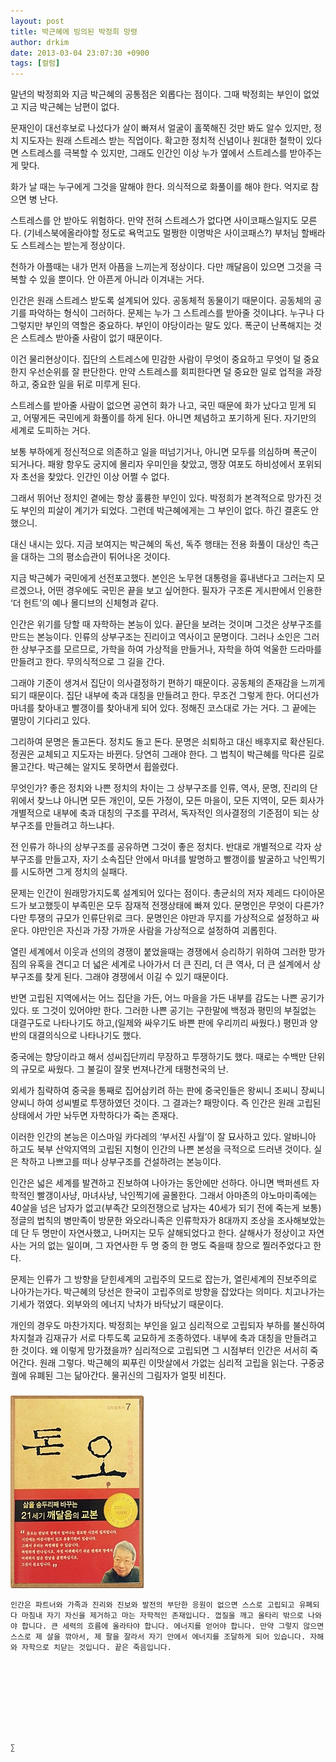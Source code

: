 ```yaml
---
layout: post
title: 박근혜에 빙의된 박정희 망령
author: drkim
date: 2013-03-04 23:07:30 +0900
tags: [컬럼]
---
```

말년의 박정희와 지금 박근혜의 공통점은 외롭다는 점이다. 그때 박정희는 부인이 없었고 지금 박근혜는 남편이 없다. 


  


문재인이 대선후보로 나섰다가 살이 빠져서 얼굴이 홀쭉해진 것만 봐도 알수 있지만, 정치 지도자는 원래 스트레스 받는 직업이다. 확고한 정치적 신념이나 원대한 철학이 있다면 스트레스를 극복할 수 있지만, 그래도 인간인 이상 누가 옆에서 스트레스를 받아주는게 맞다. 


  


화가 날 때는 누구에게 그것을 말해야 한다. 의식적으로 화풀이를 해야 한다. 억지로 참으면 병 난다. 


  


스트레스를 안 받아도 위험하다. 만약 전혀 스트레스가 없다면 사이코패스일지도 모른다. (기네스북에올라야할 정도로 욕먹고도 멀쩡한 이명박은 사이코패스?) 부처님 할배라도 스트레스는 받는게 정상이다. 



천하가 아플때는 내가 먼저 아픔을 느끼는게 정상이다. 다만 깨달음이 있으면 그것을 극복할 수 있을 뿐이다. 안 아픈게 아니라 이겨내는 거다. 


  


인간은 원래 스트레스 받도록 설계되어 있다. 공동체적 동물이기 때문이다. 공동체의 공기를 파악하는 형식이 그러하다. 문제는 누가 그 스트레스를 받아줄 것이냐다. 누구나 다 그렇지만 부인의 역할은 중요하다. 부인이 야당이라는 말도 있다. 폭군이 난폭해지는 것은 스트레스 받아줄 사람이 없기 때문이다. 


  


이건 물리현상이다. 집단의 스트레스에 민감한 사람이 무엇이 중요하고 무엇이 덜 중요한지 우선순위를 잘 판단한다. 만약 스트레스를 회피한다면 덜 중요한 일로 업적을 과장하고, 중요한 일을 뒤로 미루게 된다. 


  


스트레스를 받아줄 사람이 없으면 공연히 화가 나고, 국민 때문에 화가 났다고 믿게 되고, 어떻게든 국민에게 화풀이를 하게 된다. 아니면 체념하고 포기하게 된다. 자기만의 세계로 도피하는 거다.


  


보통 부하에게 정신적으로 의존하고 일을 떠넘기거나, 아니면 모두를 의심하며 폭군이 되거나다. 패왕 항우도 궁지에 몰리자 우미인을 찾았고, 맹장 여포도 하비성에서 포위되자 초선을 찾았다. 인간인 이상 어쩔 수 없다. 


  


그래서 뛰어난 정치인 곁에는 항상 훌륭한 부인이 있다. 박정희가 본격적으로 망가진 것도 부인의 피살이 계기가 되었다. 그런데 박근혜에게는 그 부인이 없다. 하긴 결혼도 안 했으니. 


  


대신 내시는 있다. 지금 보여지는 박근혜의 독선, 독주 행태는 전용 화풀이 대상인 측근을 대하는 그의 평소습관이 튀어나온 것이다. 


  


지금 박근혜가 국민에게 선전포고했다. 본인은 노무현 대통령을 흉내낸다고 그러는지 모르겠으나, 어떤 경우에도 국민은 끝을 보고 싶어한다. 필자가 구조론 게시판에서 인용한 ‘더 헌트’의 예나 몰디브의 신체형과 같다. 


  


인간은 위기를 당할 때 자학하는 본능이 있다. 끝단을 보려는 것이며 그것은 상부구조를 만드는 본능이다. 인류의 상부구조는 진리이고 역사이고 문명이다. 그러나 소인은 그러한 상부구조를 모르므로, 가학을 하여 가상적을 만들거나, 자학을 하여 억울한 드라마를 만들려고 한다. 무의식적으로 그 길을 간다. 


  


그래야 기준이 생겨서 집단이 의사결정하기 편하기 때문이다. 공동체의 존재감을 느끼게 되기 때문이다. 집단 내부에 축과 대칭을 만들려고 한다. 무조건 그렇게 한다. 어디선가 마녀를 찾아내고 빨갱이를 찾아내게 되어 있다. 정해진 코스대로 가는 거다. 그 끝에는 멸망이 기다리고 있다. 


  


그리하여 문명은 돌고돈다. 정치도 돌고 돈다. 문명은 쇠퇴하고 대신 배후지로 확산된다. 정권은 교체되고 지도자는 바뀐다. 당연히 그래야 한다. 그 법칙이 박근혜를 막다른 길로 몰고간다. 박근혜는 알지도 못하면서 휩쓸렸다. 


  


무엇인가? 좋은 정치와 나쁜 정치의 차이는 그 상부구조를 인류, 역사, 문명, 진리의 단위에서 찾느냐 아니면 모든 개인이, 모든 가정이, 모든 마을이, 모든 지역이, 모든 회사가 개별적으로 내부에 축과 대칭의 구조를 꾸려서, 독자적인 의사결정의 기준점이 되는 상부구조를 만들려고 하느냐다. 


  


전 인류가 하나의 상부구조를 공유하면 그것이 좋은 정치다. 반대로 개별적으로 각자 상부구조를 만들고자, 자기 소속집단 안에서 마녀를 발명하고 빨갱이를 발굴하고 낙인찍기를 시도하면 그게 정치의 실패다. 


  


문제는 인간이 원래망가지도록 설계되어 있다는 점이다. 총균쇠의 저자 제레드 다이아몬드가 보고했듯이 부족민은 모두 잠재적 전쟁상태에 빠져 있다. 문명인은 무엇이 다른가? 다만 투쟁의 규모가 인류단위로 크다. 문명인은 야만과 무지를 가상적으로 설정하고 싸운다. 야만인은 자신과 가장 가까운 사람을 가상적으로 설정하여 괴롭힌다. 


  


열린 세계에서 이웃과 선의의 경쟁이 붙었을때는 경쟁에서 승리하기 위하여 그러한 망가짐의 유혹을 견디고 더 넓은 세계로 나아가서 더 큰 진리, 더 큰 역사, 더 큰 설계에서 상부구조를 찾게 된다. 그래야 경쟁에서 이길 수 있기 때문이다. 


  


반면 고립된 지역에서는 어느 집단을 가든, 어느 마을을 가든 내부를 감도는 나쁜 공기가 있다. 또 그것이 있어야만 한다. 그러한 나쁜 공기는 구한말에 백정과 평민의 부질없는 대결구도로 나타나기도 하고,(일제와 싸우기도 바쁜 판에 우리끼리 싸웠다.) 평민과 양반의 대결의식으로 나타나기도 했다. 



중국에는 향당이라고 해서 성씨집단끼리 무장하고 투쟁하기도 했다. 때로는 수백만 단위의 규모로 싸웠다. 그 불길이 잘못 번져나간게 태평천국의 난. 


  


외세가 침략하여 중국을 통째로 집어삼키려 하는 판에 중국인들은 왕씨니 조씨니 장씨니 양씨니 하여 성씨별로 투쟁하였던 것이다. 그 결과는? 패망이다. 즉 인간은 원래 고립된 상태에서 가만 놔두면 자학하다가 죽는 존재다. 


  


이러한 인간의 본능은 이스마일 카다레의 ‘부서진 사월’이 잘 묘사하고 있다. 알바니아 하고도 북부 산악지역의 고립된 지형이 인간의 나쁜 본성을 극적으로 드러낸 것이다. 실은 착하고 나쁘고를 떠나 상부구조를 건설하려는 본능이다.


  


인간은 넓은 세계를 발견하고 진보하여 나아가는 동안에만 선하다. 아니면 백퍼센트 자학적인 빨갱이사냥, 마녀사냥, 낙인찍기에 골몰한다. 그래서 아마존의 야노마미족에는 40살을 넘은 남자가 없고(부족간 모의전쟁으로 남자는 40세가 되기 전에 죽는게 보통) 정글의 법칙의 병만족이 방문한 와오라니족은 인류학자가 8대까지 조상을 조사해보았는데 단 두 명만이 자연사했고, 나머지는 모두 살해되었다고 한다. 살해사가 정상이고 자연사는 거의 없는 일이며, 그 자연사한 두 명 중의 한 명도 죽을때 창으로 찔러주었다고 한다. 


  


문제는 인류가 그 방향을 닫힌세계의 고립주의 모드로 잡는가, 열린세계의 진보주의로 나아가는가다. 박근혜의 당선은 한국이 고립주의로 방향을 잡았다는 의미다. 치고나가는 기세가 꺾였다. 외부와의 에너지 낙차가 바닥났기 때문이다. 


  


개인의 경우도 마찬가지다. 박정희는 부인을 잃고 심리적으로 고립되자 부하를 불신하여 차지철과 김재규가 서로 다투도록 교묘하게 조종하였다. 내부에 축과 대칭을 만들려고 한 것이다. 왜 이렇게 망가졌을까? 심리적으로 고립되면 그 시점부터 인간은 서서히 죽어간다. 원래 그렇다. 박근혜의 찌푸린 이맛살에서 가없는 심리적 고립을 읽는다. 구중궁궐에 유폐된 그는 닮아간다. 물귀신의 그림자가 얼핏 비친다. 


  




 ###


  





  ![](/files/attach/images/198/727/315/55.JPG) 
  
  
  
  
  
    인간은 파트너와 가족과 진리와 진보와 발전의 부단한 응원이 없으면 스스로 고립되고 유폐되다 마침내 자기 자신을 제거하고 마는 자학적인 존재입니다. 껍질을 깨고 울타리 밖으로 나와야 합니다. 큰 세력의 흐름에 올라타야 합니다. 에너지를 얻어야 합니다. 만약 그렇지 않으면 스스로 제 살을 깎아서, 제 팔을 잘라서 자기 안에서 에너지를 조달하게 되어 있습니다. 자해와 자학으로 치닫는 것입니다. 끝은 죽음입니다.
  
  
  
  
  
  
  
  
  
    ∑ 
  
  
  
  
  
  
  
  
  
  
  
  
  
  
  
  
  
  
  
  
  
  
  
  
  
  
  
